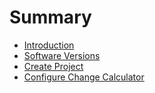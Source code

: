 # Summary

* [Introduction](README.md)
* [Software Versions](software_versions.md)
* [Create Project](create_project.md)
* [Configure Change Calculator](configure_change_calculator.md)

